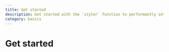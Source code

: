 ```yaml
---
title: Get started
description: Get started with the `styler` function to performantly set HTML and SVG styles.
category: basics
---
```


# Get started
